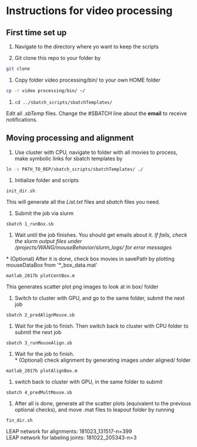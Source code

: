 Instructions for video processing
=================================

First time set up
-----------------

1.  Navigate to the directory where yo want to keep the scripts

2.  Git clone this repo to your folder by

~~~~~~~~~~~~~~~~~~~~~~~~~~~~~~~~~~~~~~~~~~~~~~~~~~~~~~~~~~~~~~~~~~~~~~~~~~~ bash
git clone 
~~~~~~~~~~~~~~~~~~~~~~~~~~~~~~~~~~~~~~~~~~~~~~~~~~~~~~~~~~~~~~~~~~~~~~~~~~~~~~~~

1.  Copy folder video processing/bin/ to your own HOME folder

~~~~~~~~~~~~~~~~~~~~~~~~~~~~~~~~~~~~~~~~~~~~~~~~~~~~~~~~~~~~~~~~~~~~~~~~~~~ bash
cp -r video processing/bin/ ~/
~~~~~~~~~~~~~~~~~~~~~~~~~~~~~~~~~~~~~~~~~~~~~~~~~~~~~~~~~~~~~~~~~~~~~~~~~~~~~~~~

1.  `cd ../sbatch_scripts/sbatchTemplates/`

Edit all *.sbTemp* files. Change the \#SBATCH line about the **email** to
receive notifications.

Moving processing and alignment
-------------------------------

1.  Use cluster with CPU, navigate to folder with all movies to process, make
    symbolic links for sbatch templates by

~~~~~~~~~~~~~~~~~~~~~~~~~~~~~~~~~~~~~~~~~~~~~~~~~~~~~~~~~~~~~~~~~~~~~~~~~~~ bash
ln -s PATH_TO_REP/sbatch_scripts/sbatchTemplates/ ./
~~~~~~~~~~~~~~~~~~~~~~~~~~~~~~~~~~~~~~~~~~~~~~~~~~~~~~~~~~~~~~~~~~~~~~~~~~~~~~~~

1.  Initialize folder and scripts

~~~~~~~~~~~~~~~~~~~~~~~~~~~~~~~~~~~~~~~~~~~~~~~~~~~~~~~~~~~~~~~~~~~~~~~~~~~~~~~~
init_dir.sh
~~~~~~~~~~~~~~~~~~~~~~~~~~~~~~~~~~~~~~~~~~~~~~~~~~~~~~~~~~~~~~~~~~~~~~~~~~~~~~~~

This will generate all the *List.txt* files and *sbatch* files you need.

1.  Submit the job via slurm

~~~~~~~~~~~~~~~~~~~~~~~~~~~~~~~~~~~~~~~~~~~~~~~~~~~~~~~~~~~~~~~~~~~~~~~~~~~~~~~~
sbatch 1_runBox.sb
~~~~~~~~~~~~~~~~~~~~~~~~~~~~~~~~~~~~~~~~~~~~~~~~~~~~~~~~~~~~~~~~~~~~~~~~~~~~~~~~

1.  Wait until the job finishes. You should get emails about it. *If fails,
    check the slurm output files under /projects/WANG/mouseBehavior/slurm_logs/
    for error messages*

\* (Optional) After it is done, check box movies in savePath by plotting
mouseDataBox from '\*_box_data.mat'

~~~~~~~~~~~~~~~~~~~~~~~~~~~~~~~~~~~~~~~~~~~~~~~~~~~~~~~~~~~~~~~~~~~~~~~~~~~~~~~~
matlab_2017b plotCentBox.m
~~~~~~~~~~~~~~~~~~~~~~~~~~~~~~~~~~~~~~~~~~~~~~~~~~~~~~~~~~~~~~~~~~~~~~~~~~~~~~~~

This generates scatter plot png images to look at in box/ folder

1.  Switch to cluster with GPU, and go to the same folder, submit the next job

~~~~~~~~~~~~~~~~~~~~~~~~~~~~~~~~~~~~~~~~~~~~~~~~~~~~~~~~~~~~~~~~~~~~~~~~~~~~~~~~
sbatch 2_predAlignMouse.sb
~~~~~~~~~~~~~~~~~~~~~~~~~~~~~~~~~~~~~~~~~~~~~~~~~~~~~~~~~~~~~~~~~~~~~~~~~~~~~~~~

1.  Wait for the job to finish. Then switch back to cluster with CPU folder to
    submit the next job

~~~~~~~~~~~~~~~~~~~~~~~~~~~~~~~~~~~~~~~~~~~~~~~~~~~~~~~~~~~~~~~~~~~~~~~~~~~~~~~~
sbatch 3_runMouseAlign.sb
~~~~~~~~~~~~~~~~~~~~~~~~~~~~~~~~~~~~~~~~~~~~~~~~~~~~~~~~~~~~~~~~~~~~~~~~~~~~~~~~

1.  Wait for the job to finish.  
    \* (Optional) check alignment by generating images under aligned/ folder

~~~~~~~~~~~~~~~~~~~~~~~~~~~~~~~~~~~~~~~~~~~~~~~~~~~~~~~~~~~~~~~~~~~~~~~~~~~~~~~~
matlab_2017b plotAlignBox.m
~~~~~~~~~~~~~~~~~~~~~~~~~~~~~~~~~~~~~~~~~~~~~~~~~~~~~~~~~~~~~~~~~~~~~~~~~~~~~~~~

1.  switch back to cluster with GPU, in the same folder to submit

~~~~~~~~~~~~~~~~~~~~~~~~~~~~~~~~~~~~~~~~~~~~~~~~~~~~~~~~~~~~~~~~~~~~~~~~~~~~~~~~
sbatch 4_predMultMouse.sb
~~~~~~~~~~~~~~~~~~~~~~~~~~~~~~~~~~~~~~~~~~~~~~~~~~~~~~~~~~~~~~~~~~~~~~~~~~~~~~~~

1.  After all is done, generate all the scatter plots (equivalent to the
    previous optional checks), and move .mat files to leapout folder by running

~~~~~~~~~~~~~~~~~~~~~~~~~~~~~~~~~~~~~~~~~~~~~~~~~~~~~~~~~~~~~~~~~~~~~~~~~~~~~~~~
fin_dir.sh
~~~~~~~~~~~~~~~~~~~~~~~~~~~~~~~~~~~~~~~~~~~~~~~~~~~~~~~~~~~~~~~~~~~~~~~~~~~~~~~~

LEAP network for alignments: 181023_131517-n=399  
LEAP network for labeling joints: 181022_205343-n=3
